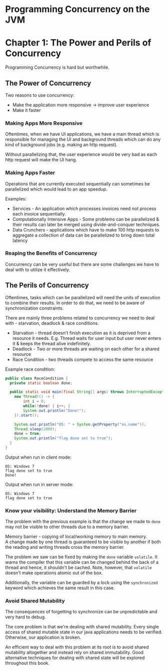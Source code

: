 # Programming Concurrency on the JVM

# Chapter 1: The Power and Perils of Concurrency
Programming Concurrency is hard but worthwhile.

## The Power of Concurrency
Two reasons to use concurrency:
 * Make the application more responsive -> improve user experience
 * Make it faster

### Making Apps More Responsive
Oftentimes, when we have UI applications, we have a main thread which is responsible for managing the UI and background threads which can do any kind of background jobs (e.g. making an http request).

Without parallelizing that, the user experience would be very bad as each http request will make the UI hang.

### Making Apps Faster
Operations that are currently executed sequentially can sometimes be parallelized which would lead to an app speedup.

Examples:
 * Services - An application which processes invoices need not process each invoice sequentially.
 * Computationally Intensive Apps - Some problems can be parallelized & their results can later be merged using divide-and-conquer techniques.
 * Data Crunchers - applications which have to make 100 http requests to aggregate a collection of data can be parallelized to bring down total latency

### Reaping the Benefits of Concurrency
Concurrency can be very useful but there are some challenges we have to deal with to utilize it effectively.

## The Perils of Concurrency
Oftentimes, tasks which can be parallelized will need the units of execution to combine their results. In order to do that, we need to be aware of synchronization constraints.

There are mainly three problems related to concurrency we need to deal with - starvation, deadlock & race conditions.
 * Starvation - thread doesn't finish execution as it is deprived from a resource it needs. E.g. Thread waits for user input but user never enters it & keeps the thread alive indefinitely.
 * Deadlock - Two or more threads are waiting on each other for a shared resource
 * Race Condition - two threads compete to access the same resource

Example race condition:
```java
public class RaceCondition {
  private static boolean done;

  public static void main(final String[] args) throws InterruptedException {
    new Thread(() -> {
        int i = 0;
        while(!done) { i++; }
        System.out.println("Done!");
    }).start();

    System.out.println("OS: " + System.getProperty("os.name"));
    Thread.sleep(2000);
    done = true;
    System.out.println("flag done set to true");
  }
}
```

Output when run in client mode:
```
OS: Windows 7
flag done set to true
Done!
```

Output when run in server mode:
```
OS: Windows 7
flag done set to true
```

### Know your visibility: Understand the Memory Barrier 
The problem with the previous example is that the change we made to `done` may not be visible to other threads due to a memory barrier.

Memory barrier - copying of local/working memory to main memory.  
A change made by one thread is guaranteed to be visible by another if both the reading and writing threads cross the memory barrier.

The problem we saw can be fixed by making the `done` variable `volatile`. It warns the compiler that this variable can be changed behind the back of a thread and hence, it shouldn't be cached.
Note, however, that `volatile` doesn't make operations atomic out of the box.

Additionally, the variable can be guarded by a lock using the `synchronized` keyword which achieves the same result in this case.

### Avoid Shared Mutability
The consequences of forgetting to synchronize can be unpredictable and very hard to debug.

The core problem is that we're dealing with shared mutability. Every single access of shared mutable state in our java applications needs to be verified. Otherwise, our application is broken.

An efficient way to deal with this problem at its root is to avoid shared mutability altogether and instead rely on shared immutability.
Good alternative techniques for dealing with shared state will be explored throughout this book.
